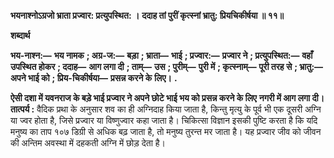 **भयनाश्नोऽग्रजो भ्राता प्रज्वार: प्रत्युपस्थित: ।** **ददाह तां पुरीं कृत्स्नां भ्रातु: प्रियचिकीर्षया ॥ ११॥** 

**शब्दार्थ** 

**भय-नाश्न:—** **भय नामक** **; अग्र-ज:—** **बड़ा** **; भ्राता—** **भाई** **; प्रज्वार:—** **प्रज्वार ने** **; प्रत्युपस्थित:—** **वहाँ उपस्थित होकर** **; ददाह—** **आग लगा दी** **; ताम्—** **उस** **; पुरीम्—** **पुरी में** **; कृत्स्नाम्—** **पूरी तरह से** **; भ्रातु:—** **अपने भाई को** **; प्रिय-चिकीर्षया—** **प्रसन्न करने के** **लिए।** **.** 

**ऐसी दशा में यवनराज के बड़े भाई प्रज्वार ने अपने छोटे भाई भय को प्रसन्न करने के लिए** **नगरी में आग लगा दी।** **तात्पर्य :** वैदिक प्रथा के अनुसार शव का ही अग्निदाह किया जाता है, किन्तु मृत्यु के पूर्व भी एक दूसरी अग्नि या ज्वर होता है, जिसे प्रज्वार या विष्णुज्वार कहा जाता है। चिकित्सा विज्ञान इसकी पुष्टि करता है कि यदि मनुष्य का ताप १०७ डिग्री से अधिक बढ़ जाता है, तो मनुष्य तुरन्त मर जाता है। यह प्रज्वार जीव को जीवन की अन्तिम अवस्था में दहकती अग्नि में छोड़ देता है।  